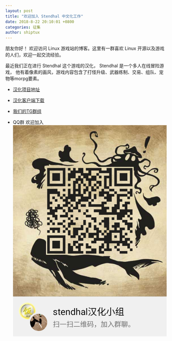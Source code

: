 ```yaml
---
layout: post
title: "欢迎加入 Stendhal 中文化工作"
date: 2018-8-22 20:10:01 +0800
categories: 征集
author: shiptux
---
```


朋友你好！ 欢迎访问 Linux 游戏站的博客。这里有一群喜欢 Linux 开源以及游戏的人们，欢迎一起交流经验。

最近我们正在进行 Stendhal 这个游戏的汉化， Stendhal 是一个多人在线冒险游戏， 他有着像素的画风，游戏内容包含了打怪升级、武器练制、交易、组队、宠物等morpg要素。

- [汉化项目地址](https://github.com/Gamuxorg/stendhal-cn)

- [汉化客户端下载](https://www.linuxgame.cn/stendhal%e4%b8%ad%e6%96%87%e5%ae%a2%e6%88%b7%e7%ab%af)

- [我们的TG群组](https://t.me/linuxgamedotcn)

- QQ群 欢迎加入 ![QQ](help-us-now-md/aa.png)
